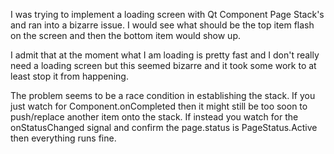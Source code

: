 I was trying to implement a loading screen with Qt Component Page Stack's and ran into a bizarre issue.  I would see what should be the top item flash on the screen and then the bottom item would show up.

I admit that at the moment what I am loading is pretty fast and I don't really need a loading screen but this seemed bizarre and it took some work to at least stop it from happening.

The problem seems to be a race condition in establishing the stack.  If you just watch for Component.onCompleted then it might still be too soon to push/replace another item onto the stack.  If instead you watch for the onStatusChanged signal and confirm the page.status is PageStatus.Active then everything runs fine.
